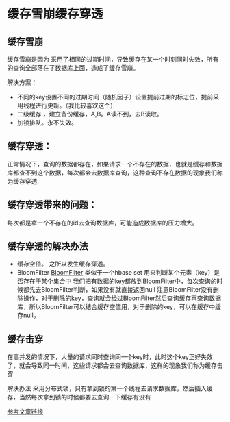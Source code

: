 # 缓存雪崩缓存穿透

## 缓存雪崩

缓存雪崩是因为 采用了相同的过期时间，导致缓存在某一个时刻同时失效，所有的查询全部落在了数据库上面，造成了缓存雪崩。

解决方案：

- 不同的key设置不同的过期时间（随机因子）设置提前过期的标志位，提前采用线程进行更新。（我比较喜欢这个）
- 二级缓存 ，建立备份缓存，A,B。A读不到，去B读取。
- 加锁排队。永不失效。

## 缓存穿透：

正常情况下，查询的数据都存在，如果请求一个不存在的数据，也就是缓存和数据库都查不到这个数据，每次都会去数据库查询，这种查询不存在数据的现象我们称为缓存穿透.

## 缓存穿透带来的问题：

每次都是拿一个不存在的id去查询数据库，可能造成数据库的压力增大。

## 缓存穿透的解决办法

- 缓存空值。 之所以发生缓存穿透。
- BloomFilter [BloomFilter](../datastructure/other/BloomFilter.md)
类似于一个hbase set 用来判断某个元素（key）是否存在于某个集合中
我们把有数据的key都放到BloomFilter中，每次查询的时候都先去BloomFilter判断，如果没有就直接返回null
注意BloomFilter没有删除操作，对于删除的key，查询就会经过BloomFilter然后查询缓存再查询数据库，所以BloomFilter可以结合缓存空值用，对于删除的key，可以在缓存中缓存null。

## 缓存击穿

在高并发的情况下，大量的请求同时查询同一个key时，此时这个key正好失效了，就会导致同一时间，这些请求都会去查询数据库，这样的现象我们称为缓存击穿

解决办法
采用分布式锁，只有拿到锁的第一个线程去请求数据库，然后插入缓存，当然每次拿到锁的时候都要去查询一下缓存有没有

[参考文章链接](https://juejin.im/post/5ca8905ef265da30ba5b18bc)

